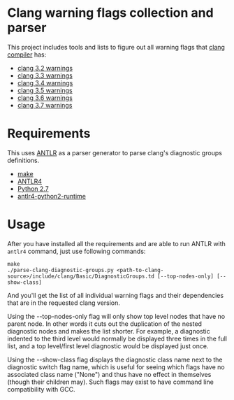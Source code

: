 # Clang warning flags collection and parser

This project includes tools and lists to figure out all warning flags
that [clang compiler](http://clang.llvm.org/) has:

* [clang 3.2 warnings](warnings-clang-3.2.txt)
* [clang 3.3 warnings](warnings-clang-3.3.txt)
* [clang 3.4 warnings](warnings-clang-3.4.txt)
* [clang 3.5 warnings](warnings-clang-3.5.txt)
* [clang 3.6 warnings](warnings-clang-3.6.txt)
* [clang 3.7 warnings](warnings-clang-3.7.txt)

# Requirements

This uses [ANTLR](http://www.antlr.org/) as a parser generator to
parse clang's diagnostic groups definitions.

* [make](http://www.gnu.org/software/make/)
* [ANTLR4](http://www.antlr.org/)
* [Python 2.7](https://www.python.org/)
* [antlr4-python2-runtime](https://pypi.python.org/pypi/antlr4-python2-runtime/)

# Usage

After you have installed all the requirements and are able to run
ANTLR with `antlr4` command, just use following commands:

    make
    ./parse-clang-diagnostic-groups.py <path-to-clang-source>/include/clang/Basic/DiagnosticGroups.td [--top-nodes-only] [--show-class]

And you'll get the list of all individual warning flags and their
dependencies that are in the requested clang version.

Using the --top-nodes-only flag will only show top level nodes that have no
parent node. In other words it cuts out the duplication of the nested
diagnostic nodes and makes the list shorter. For example, a diagnostic indented
to the third level would normally be displayed three times in the full list,
and a top level/first level diagnostic would be displayed just once.

Using the --show-class flag displays the diagnostic class name next to the
diagnostic switch flag name, which is useful for seeing which flags have no
associated class name ("None") and thus have no effect in themselves (though
their children may). Such flags may exist to have command line compatibility
with GCC.
